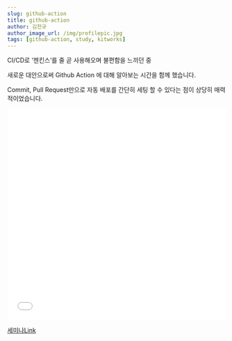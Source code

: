 ```yaml
---
slug: github-action
title: github-action
author: 김천규
author_image_url: /img/profilepic.jpg
tags: [github-action, study, kitworks]
---
```


CI/CD로 ‘젠킨스’를 줄 곧 사용해오며 불편함을 느끼던 중

새로운 대안으로써 Github Action 에 대해 알아보는 시간을 함께 했습니다.

Commit, Pull Request만으로
자동 배포를 간단히 세팅 할 수 있다는 점이 상당히 매력적이었습니다.

<iframe src="//www.slideshare.net/slideshow/embed_code/key/8fFJuDXkQTsXLs" width="100%" height="485" frameborder="0" marginwidth="0" marginheight="0" scrolling="no" allowfullscreen> </iframe> 

[세미나Link](http://kit-works.com/teamstudy-057-github-action/)

